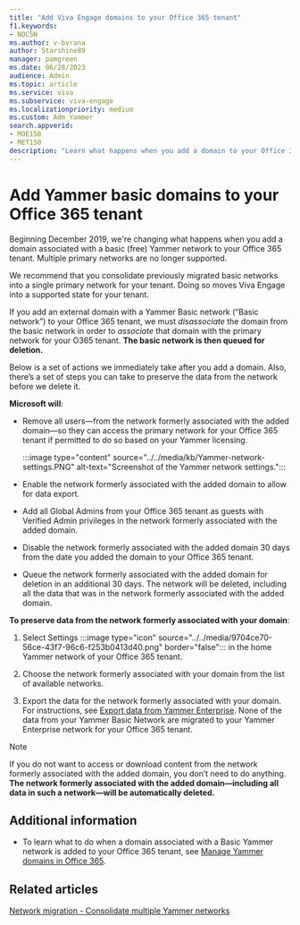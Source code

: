 ```yaml
---
title: "Add Viva Engage domains to your Office 365 tenant"
f1.keywords:
- NOCSH
ms.author: v-bvrana
author: Starshine89
manager: pamgreen
ms.date: 06/28/2023
audience: Admin
ms.topic: article
ms.service: viva
ms.subservice: viva-engage
ms.localizationpriority: medium
ms.custom: Adm_Yammer
search.appverid: 
- MOE150
- MET150
description: "Learn what happens when you add a domain to your Office 365 tenant associated with a Yammer Basic network."
---
```


# Add Yammer basic domains to your Office 365 tenant

Beginning December 2019, we're changing what happens when you add a domain associated with a basic (free) Yammer network to your Office 365 tenant. Multiple primary networks are no longer supported.

We recommend that you consolidate previously migrated basic networks into a single primary network for your tenant. Doing so moves Viva Engage into a supported state for your tenant.

If you add an external domain with a Yammer Basic network (“Basic network”) to your Office 365 tenant, we must *disassociate* the domain from the basic network in order to *associate* that domain with the primary network for your O365 tenant. **The basic network is then queued for deletion.**

Below is a set of actions we immediately take after you add a domain. Also, there’s a set of steps you can take to preserve the data from the network before we delete it.

**Microsoft will**:

- Remove all users—from the network formerly associated with the added domain—so they can access the primary network for your Office 365 tenant if permitted to do so based on your Yammer licensing.

  
    :::image type="content" source="../../media/kb/Yammer-network-settings.PNG" alt-text="Screenshot of the Yammer network settings.":::

- Enable the network formerly associated with the added domain to allow for data export.

- Add all Global Admins from your Office 365 tenant as guests with Verified Admin privileges in the network formerly associated with the added domain.

- Disable the network formerly associated with the added domain 30 days from the date you added the domain to your Office 365 tenant.

- Queue the network formerly associated with the added domain for deletion in an additional 30 days. The network will be deleted, including all the data that was in the network formerly associated with the added domain.

**To preserve data from the network formerly associated with your domain**:

1. Select Settings :::image type="icon" source="../../media/9704ce70-56ce-43f7-96c6-f253b0413d40.png" border="false"::: in the home Yammer network of your Office 365 tenant.

2. Choose the network formerly associated with your domain from the list of available networks.

3. Export the data for the network formerly associated with your domain. For instructions, see [Export data from Yammer Enterprise](../manage-security-and-compliance/export-viva-engage-enterprise-data.md). None of the data from your Yammer Basic Network are migrated to your Yammer Enterprise network for your Office 365 tenant.

>[!NOTE]
> If you do not want to access or download content from the network formerly associated with the added domain, you don’t need to do anything. **The network formerly associated with the added domain—including all data in such a network—will be automatically deleted.**

## Additional information

- To learn what to do when a domain associated with a Basic Yammer network is added to your Office 365 tenant, see [Manage Yammer domains in Office 365](manage-viva-engage-domains.md).

## Related articles

[Network migration - Consolidate multiple Yammer networks](consolidate-multiple-networks.md)
